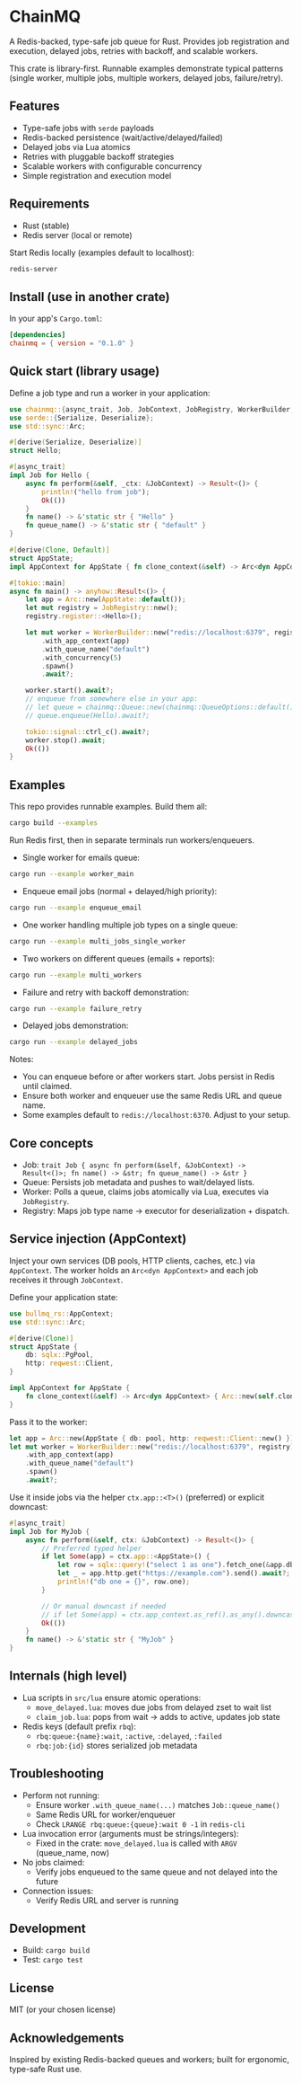 # ChainMQ

A Redis-backed, type-safe job queue for Rust. Provides job registration and execution, delayed jobs, retries with backoff, and scalable workers.

This crate is library-first. Runnable examples demonstrate typical patterns (single worker, multiple jobs, multiple workers, delayed jobs, failure/retry).

## Features

- Type-safe jobs with `serde` payloads
- Redis-backed persistence (wait/active/delayed/failed)
- Delayed jobs via Lua atomics
- Retries with pluggable backoff strategies
- Scalable workers with configurable concurrency
- Simple registration and execution model

## Requirements

- Rust (stable)
- Redis server (local or remote)

Start Redis locally (examples default to localhost):

```bash
redis-server
```

## Install (use in another crate)

In your app's `Cargo.toml`:

```toml
[dependencies]
chainmq = { version = "0.1.0" }
```

## Quick start (library usage)

Define a job type and run a worker in your application:

```rust
use chainmq::{async_trait, Job, JobContext, JobRegistry, WorkerBuilder, Result, AppContext};
use serde::{Serialize, Deserialize};
use std::sync::Arc;

#[derive(Serialize, Deserialize)]
struct Hello;

#[async_trait]
impl Job for Hello {
    async fn perform(&self, _ctx: &JobContext) -> Result<()> {
        println!("hello from job");
        Ok(())
    }
    fn name() -> &'static str { "Hello" }
    fn queue_name() -> &'static str { "default" }
}

#[derive(Clone, Default)]
struct AppState;
impl AppContext for AppState { fn clone_context(&self) -> Arc<dyn AppContext> { Arc::new(self.clone()) } }

#[tokio::main]
async fn main() -> anyhow::Result<()> {
    let app = Arc::new(AppState::default());
    let mut registry = JobRegistry::new();
    registry.register::<Hello>();

    let mut worker = WorkerBuilder::new("redis://localhost:6379", registry)
        .with_app_context(app)
        .with_queue_name("default")
        .with_concurrency(5)
        .spawn()
        .await?;

    worker.start().await?;
    // enqueue from somewhere else in your app:
    // let queue = chainmq::Queue::new(chainmq::QueueOptions::default()).await?;
    // queue.enqueue(Hello).await?;

    tokio::signal::ctrl_c().await?;
    worker.stop().await;
    Ok(())
}
```

## Examples

This repo provides runnable examples. Build them all:

```bash
cargo build --examples
```

Run Redis first, then in separate terminals run workers/enqueuers.

- Single worker for emails queue:

```bash
cargo run --example worker_main
```

- Enqueue email jobs (normal + delayed/high priority):

```bash
cargo run --example enqueue_email
```

- One worker handling multiple job types on a single queue:

```bash
cargo run --example multi_jobs_single_worker
```

- Two workers on different queues (emails + reports):

```bash
cargo run --example multi_workers
```

- Failure and retry with backoff demonstration:

```bash
cargo run --example failure_retry
```

- Delayed jobs demonstration:

```bash
cargo run --example delayed_jobs
```

Notes:

- You can enqueue before or after workers start. Jobs persist in Redis until claimed.
- Ensure both worker and enqueuer use the same Redis URL and queue name.
- Some examples default to `redis://localhost:6370`. Adjust to your setup.

## Core concepts

- Job: `trait Job { async fn perform(&self, &JobContext) -> Result<()>; fn name() -> &str; fn queue_name() -> &str }`
- Queue: Persists job metadata and pushes to wait/delayed lists.
- Worker: Polls a queue, claims jobs atomically via Lua, executes via `JobRegistry`.
- Registry: Maps job type name -> executor for deserialization + dispatch.

## Service injection (AppContext)

Inject your own services (DB pools, HTTP clients, caches, etc.) via `AppContext`. The worker holds an `Arc<dyn AppContext>` and each job receives it through `JobContext`.

Define your application state:

```rust
use bullmq_rs::AppContext;
use std::sync::Arc;

#[derive(Clone)]
struct AppState {
    db: sqlx::PgPool,
    http: reqwest::Client,
}

impl AppContext for AppState {
    fn clone_context(&self) -> Arc<dyn AppContext> { Arc::new(self.clone()) }
}
```

Pass it to the worker:

```rust
let app = Arc::new(AppState { db: pool, http: reqwest::Client::new() });
let mut worker = WorkerBuilder::new("redis://localhost:6379", registry)
    .with_app_context(app)
    .with_queue_name("default")
    .spawn()
    .await?;
```

Use it inside jobs via the helper `ctx.app::<T>()` (preferred) or explicit downcast:

```rust
#[async_trait]
impl Job for MyJob {
    async fn perform(&self, ctx: &JobContext) -> Result<()> {
        // Preferred typed helper
        if let Some(app) = ctx.app::<AppState>() {
            let row = sqlx::query!("select 1 as one").fetch_one(&app.db).await?;
            let _ = app.http.get("https://example.com").send().await?;
            println!("db one = {}", row.one);
        }

        // Or manual downcast if needed
        // if let Some(app) = ctx.app_context.as_ref().as_any().downcast_ref::<AppState>() { /* ... */ }
        Ok(())
    }
    fn name() -> &'static str { "MyJob" }
}
```

## Internals (high level)

- Lua scripts in `src/lua` ensure atomic operations:
  - `move_delayed.lua`: moves due jobs from delayed zset to wait list
  - `claim_job.lua`: pops from wait -> adds to active, updates job state
- Redis keys (default prefix `rbq`):
  - `rbq:queue:{name}:wait`, `:active`, `:delayed`, `:failed`
  - `rbq:job:{id}` stores serialized job metadata

## Troubleshooting

- Perform not running:
  - Ensure worker `.with_queue_name(...)` matches `Job::queue_name()`
  - Same Redis URL for worker/enqueuer
  - Check `LRANGE rbq:queue:{queue}:wait 0 -1` in `redis-cli`
- Lua invocation error (arguments must be strings/integers):
  - Fixed in the crate: `move_delayed.lua` is called with `ARGV` (queue_name, now)
- No jobs claimed:
  - Verify jobs enqueued to the same queue and not delayed into the future
- Connection issues:
  - Verify Redis URL and server is running

## Development

- Build: `cargo build`
- Test: `cargo test`

## License

MIT (or your chosen license)

## Acknowledgements

Inspired by existing Redis-backed queues and workers; built for ergonomic, type-safe Rust use.
